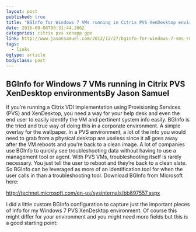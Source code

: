 ```yaml
---
layout: post
published: true
title: "BGInfo for Windows 7 VMs running in Citrix PVS XenDesktop environments – JasonSamuel.com"
date: 2016-09-08T08:31:44.206Z
categories: citrix pvs xenapp gpo
link: http://www.jasonsamuel.com/2012/12/27/bginfo-for-windows-7-vms-running-in-citrix-pvs-xendesktop-environments/
tags:
  - links
ogtype: article
bodyclass: post
---
```


## BGInfo for Windows 7 VMs running in Citrix PVS XenDesktop environmentsBy Jason Samuel

If you’re running a Citrix VDI implementation using Provisioning Services (PVS) and XenDesktop, you need a way for your help desk and even the end user to easily identify the VM and pertinent system info easily. BGInfo is the tried and true way of doing this in a corporate environment. A simple overlay for the wallpaper. In a PVS environment, a lot of the info you would need to grab from a physical desktop are useless since it all goes away after the VM reboots and you’re back to a clean image. A lot of companies use BGInfo to quickly see troubleshooting data without having to use a management tool or agent. With PVS VMs, troubleshooting itself is rarely necessary. You just tell the user to reboot and they’re back to a clean slate. So BGInfo can be leveraged as more of an identification tool for when the user calls in than a troubleshooting tool. Download BGInfo from Microsoft here:

http://technet.microsoft.com/en-us/sysinternals/bb897557.aspx

I did a little custom BGInfo configuration to capture just the important pieces of info for my Windows 7 PVS XenDesktop environment. Of course this might differ for your environment and you might need more fields but this is a good starting point:
